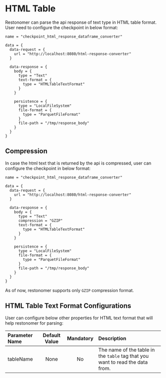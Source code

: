 # HTML Table

Restonomer can parse the api response of text type in HTML table format. User need to configure the checkpoint in below
format:

```hocon
name = "checkpoint_html_response_dataframe_converter"

data = {
  data-request = {
    url = "http://localhost:8080/html-response-converter"
  }

  data-response = {
    body = {
      type = "Text"
      text-format = {
        type = "HTMLTableTextFormat"
      }
    }

    persistence = {
      type = "LocalFileSystem"
      file-format = {
        type = "ParquetFileFormat"
      }
      file-path = "/tmp/response_body"
    }
  }
}
```

## Compression

In case the html text that is returned by the api is compressed, user can configure the checkpoint in below format:

```hocon
name = "checkpoint_html_response_dataframe_converter"

data = {
  data-request = {
    url = "http://localhost:8080/html-response-converter"
  }

  data-response = {
    body = {
      type = "Text"
      compression = "GZIP"
      text-format = {
        type = "HTMLTableTextFormat"
      }
    }

    persistence = {
      type = "LocalFileSystem"
      file-format = {
        type = "ParquetFileFormat"
      }
      file-path = "/tmp/response_body"
    }
  }
}
```

As of now, restonomer supports only `GZIP` compression format.

## HTML Table Text Format Configurations

User can configure below other properties for HTML text format that will help restonomer for parsing:

| Parameter Name | Default Value | Mandatory | Description                                                                   |
|:---------------|:-------------:|:---------:|:------------------------------------------------------------------------------|
| tableName      |     None      |    No     | The name of the table in the `table` tag that you want to read the data from. |

